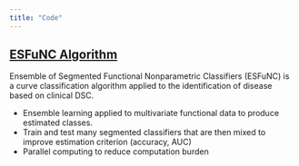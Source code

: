 ```yaml
---
title: "Code"
---
```


## [ESFuNC Algorithm](https://github.com/BuscagliaR/ESFuNC)

Ensemble of Segmented Functional Nonparametric Classifiers (ESFuNC) is a curve classification algorithm applied to the identification of disease based on clinical DSC.

- Ensemble learning applied to multivariate functional data to produce estimated classes.
- Train and test many segmented classifiers that are then mixed to improve estimation criterion (accuracy, AUC)
- Parallel computing to reduce computation burden
